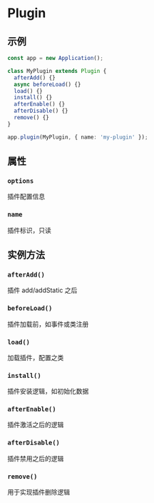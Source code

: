 # Plugin

## 示例

```ts
const app = new Application();

class MyPlugin extends Plugin {
  afterAdd() {}
  async beforeLoad() {}
  load() {}
  install() {}
  afterEnable() {}
  afterDisable() {}
  remove() {}
}

app.plugin(MyPlugin, { name: 'my-plugin' });
```

## 属性

### `options`

插件配置信息

### `name`

插件标识，只读

## 实例方法

### `afterAdd()`

插件 add/addStatic 之后

### `beforeLoad()`

插件加载前，如事件或类注册

### `load()`

加载插件，配置之类

### `install()`

插件安装逻辑，如初始化数据

### `afterEnable()`

插件激活之后的逻辑

### `afterDisable()`

插件禁用之后的逻辑

### `remove()`

用于实现插件删除逻辑
